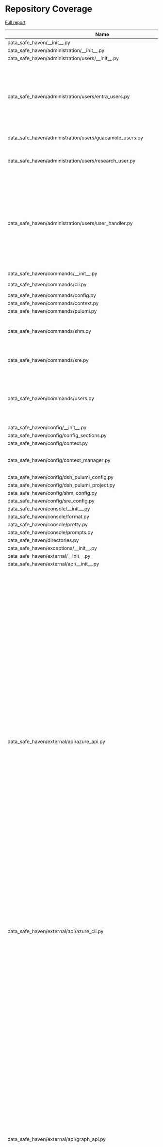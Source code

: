 # Repository Coverage

[Full report](https://htmlpreview.github.io/?https://github.com/alan-turing-institute/data-safe-haven/blob/python-coverage-comment-action-data/htmlcov/index.html)

| Name                                                                              |    Stmts |     Miss |   Cover |   Missing |
|---------------------------------------------------------------------------------- | -------: | -------: | ------: | --------: |
| data\_safe\_haven/\_\_init\_\_.py                                                 |        4 |        0 |    100% |           |
| data\_safe\_haven/administration/\_\_init\_\_.py                                  |        0 |        0 |    100% |           |
| data\_safe\_haven/administration/users/\_\_init\_\_.py                            |        2 |        0 |    100% |           |
| data\_safe\_haven/administration/users/entra\_users.py                            |       66 |       52 |     21% |24-25, 34-66, 75-99, 108-114, 123-132, 141-148, 157-163 |
| data\_safe\_haven/administration/users/guacamole\_users.py                        |       20 |       11 |     45% |20-45, 49-66 |
| data\_safe\_haven/administration/users/research\_user.py                          |       30 |       19 |     37% |16-23, 27, 31-33, 37-39, 42-49, 52 |
| data\_safe\_haven/administration/users/user\_handler.py                           |      100 |       78 |     22% |22-24, 32-68, 74-80, 84, 90-96, 104-123, 131-136, 144-158, 166-205, 213-218 |
| data\_safe\_haven/commands/\_\_init\_\_.py                                        |        2 |        0 |    100% |           |
| data\_safe\_haven/commands/cli.py                                                 |       28 |        3 |     89% |56, 59, 99 |
| data\_safe\_haven/commands/config.py                                              |       49 |        0 |    100% |           |
| data\_safe\_haven/commands/context.py                                             |       71 |        0 |    100% |           |
| data\_safe\_haven/commands/pulumi.py                                              |       22 |        0 |    100% |           |
| data\_safe\_haven/commands/shm.py                                                 |       73 |       23 |     68% |69, 71, 73, 75-102, 117-122 |
| data\_safe\_haven/commands/sre.py                                                 |       49 |       36 |     27% |35-116, 124-158 |
| data\_safe\_haven/commands/users.py                                               |      118 |       32 |     73% |44-55, 83-93, 139-160, 190-198, 244-270 |
| data\_safe\_haven/config/\_\_init\_\_.py                                          |        7 |        0 |    100% |           |
| data\_safe\_haven/config/config\_sections.py                                      |       24 |        0 |    100% |           |
| data\_safe\_haven/config/context.py                                               |       56 |        1 |     98% |        88 |
| data\_safe\_haven/config/context\_manager.py                                      |       88 |        4 |     95% |102-105, 117-120 |
| data\_safe\_haven/config/dsh\_pulumi\_config.py                                   |       40 |        0 |    100% |           |
| data\_safe\_haven/config/dsh\_pulumi\_project.py                                  |       11 |        2 |     82% |    15, 19 |
| data\_safe\_haven/config/shm\_config.py                                           |       18 |        3 |     83% |     29-33 |
| data\_safe\_haven/config/sre\_config.py                                           |       24 |        0 |    100% |           |
| data\_safe\_haven/console/\_\_init\_\_.py                                         |        4 |        0 |    100% |           |
| data\_safe\_haven/console/format.py                                               |       11 |        0 |    100% |           |
| data\_safe\_haven/console/pretty.py                                               |        5 |        0 |    100% |           |
| data\_safe\_haven/console/prompts.py                                              |        9 |        0 |    100% |           |
| data\_safe\_haven/directories.py                                                  |       15 |        1 |     93% |        20 |
| data\_safe\_haven/exceptions/\_\_init\_\_.py                                      |       29 |        0 |    100% |           |
| data\_safe\_haven/external/\_\_init\_\_.py                                        |        8 |        0 |    100% |           |
| data\_safe\_haven/external/api/\_\_init\_\_.py                                    |        0 |        0 |    100% |           |
| data\_safe\_haven/external/api/azure\_api.py                                      |      372 |      292 |     22% |91-102, 125, 155-159, 161-162, 182-210, 228-251, 267-290, 307-367, 382-404, 420-438, 451-480, 497-522, 539-557, 571-580, 613-625, 633-646, 666-683, 685-686, 702-730, 733-758, 770-795, 812-833, 846-877, 889-934, 942-978, 995-1030, 1047-1066, 1080-1111, 1129-1143 |
| data\_safe\_haven/external/api/azure\_cli.py                                      |       64 |       38 |     41% |33-34, 42-65, 69-83, 87-105 |
| data\_safe\_haven/external/api/graph\_api.py                                      |      444 |      383 |     14% |30-37, 40-41, 88, 90, 105-129, 141-166, 180-263, 276-315, 323-349, 359-385, 393-436, 446-468, 481-535, 546-560, 563-570, 575-582, 585-594, 597-606, 629-637, 652-693, 708-757, 768-784, 795-811, 822-838, 849-866, 877-886, 899-909, 920-925, 939-946, 950-959, 972-1009, 1020-1029, 1041-1064, 1074-1127 |
| data\_safe\_haven/external/interface/\_\_init\_\_.py                              |        0 |        0 |    100% |           |
| data\_safe\_haven/external/interface/azure\_authenticator.py                      |       47 |       23 |     51% |38-41, 45-50, 55-71 |
| data\_safe\_haven/external/interface/azure\_container\_instance.py                |       56 |       39 |     30% |26-29, 33-34, 38-47, 52-90, 100-125 |
| data\_safe\_haven/external/interface/azure\_ipv4\_range.py                        |       37 |        4 |     89% |23-24, 48-49 |
| data\_safe\_haven/external/interface/azure\_postgresql\_database.py               |      118 |       81 |     31% |46-58, 65-66, 70, 84-88, 94-98, 102-115, 121-128, 136-171, 175-236 |
| data\_safe\_haven/external/interface/pulumi\_account.py                           |       21 |        7 |     67% |26-27, 36-47 |
| data\_safe\_haven/functions/\_\_init\_\_.py                                       |        2 |        0 |    100% |           |
| data\_safe\_haven/functions/strings.py                                            |       61 |       20 |     67% |22, 78-87, 102-104, 109, 119-127 |
| data\_safe\_haven/infrastructure/\_\_init\_\_.py                                  |        3 |        0 |    100% |           |
| data\_safe\_haven/infrastructure/common/\_\_init\_\_.py                           |        3 |        0 |    100% |           |
| data\_safe\_haven/infrastructure/common/ip\_ranges.py                             |       23 |        0 |    100% |           |
| data\_safe\_haven/infrastructure/common/transformations.py                        |       57 |       34 |     40% |12-17, 24, 31-32, 39-40, 45-48, 55, 66-81, 88-89, 94-97, 102-105, 110-113 |
| data\_safe\_haven/infrastructure/components/\_\_init\_\_.py                       |        4 |        0 |    100% |           |
| data\_safe\_haven/infrastructure/components/composite/\_\_init\_\_.py             |        5 |        0 |    100% |           |
| data\_safe\_haven/infrastructure/components/composite/local\_dns\_record.py       |       16 |       10 |     38% |16-20, 32-68 |
| data\_safe\_haven/infrastructure/components/composite/microsoft\_sql\_database.py |       24 |       16 |     33% |22-28, 41-109 |
| data\_safe\_haven/infrastructure/components/composite/postgresql\_database.py     |       24 |       16 |     33% |22-28, 41-122 |
| data\_safe\_haven/infrastructure/components/composite/virtual\_machine.py         |       70 |       49 |     30% |37-58, 62, 66, 77-97, 109-134, 147-311 |
| data\_safe\_haven/infrastructure/components/dynamic/\_\_init\_\_.py               |        6 |        0 |    100% |           |
| data\_safe\_haven/infrastructure/components/dynamic/blob\_container\_acl.py       |       41 |       26 |     37% |29-50, 56-68, 76-87, 97-98, 110 |
| data\_safe\_haven/infrastructure/components/dynamic/dsh\_resource\_provider.py    |       33 |       20 |     39% |26-39, 47, 54-55, 60-62, 67-69, 78-80, 84-85, 94-96 |
| data\_safe\_haven/infrastructure/components/dynamic/entra\_application.py         |       77 |       55 |     29% |27-32, 37-38, 41-64, 68-116, 124-130, 140-141, 150-159, 175 |
| data\_safe\_haven/infrastructure/components/dynamic/file\_share\_file.py          |       71 |       48 |     32% |27-31, 37-40, 49-62, 70-79, 83-98, 106-121, 131-133, 146 |
| data\_safe\_haven/infrastructure/components/dynamic/file\_upload.py               |       48 |       30 |     38% |29-38, 44-77, 85-95, 110-118, 128-130, 143 |
| data\_safe\_haven/infrastructure/components/dynamic/ssl\_certificate.py           |       90 |       66 |     27% |37-42, 47-61, 65-144, 152-170, 180-181, 194 |
| data\_safe\_haven/infrastructure/components/wrapped/\_\_init\_\_.py               |        2 |        0 |    100% |           |
| data\_safe\_haven/infrastructure/components/wrapped/log\_analytics\_workspace.py  |       17 |        6 |     65% |22-23, 39, 46, 53-59 |
| data\_safe\_haven/infrastructure/programs/\_\_init\_\_.py                         |        3 |        0 |    100% |           |
| data\_safe\_haven/infrastructure/programs/declarative\_sre.py                     |       52 |       28 |     46% |    73-373 |
| data\_safe\_haven/infrastructure/programs/imperative\_shm.py                      |       64 |       50 |     22% |26-30, 38-144, 152-160 |
| data\_safe\_haven/infrastructure/programs/sre/\_\_init\_\_.py                     |        0 |        0 |    100% |           |
| data\_safe\_haven/infrastructure/programs/sre/application\_gateway.py             |       24 |        0 |    100% |           |
| data\_safe\_haven/infrastructure/programs/sre/apt\_proxy\_server.py               |       29 |       19 |     34% |34-44, 58-200 |
| data\_safe\_haven/infrastructure/programs/sre/backup.py                           |       18 |       11 |     39% |18-22, 38-173 |
| data\_safe\_haven/infrastructure/programs/sre/data.py                             |       83 |       68 |     18% |59-85, 103-786 |
| data\_safe\_haven/infrastructure/programs/sre/database\_servers.py                |       26 |       18 |     31% |31-41, 55-107 |
| data\_safe\_haven/infrastructure/programs/sre/dns\_server.py                      |       36 |       23 |     36% |33-35, 49-317 |
| data\_safe\_haven/infrastructure/programs/sre/firewall.py                         |       27 |       18 |     33% |36-57, 73-303 |
| data\_safe\_haven/infrastructure/programs/sre/gitea\_server.py                    |       45 |       34 |     24% |45-64, 78-332 |
| data\_safe\_haven/infrastructure/programs/sre/hedgedoc\_server.py                 |       42 |       29 |     31% |47-66, 80-310 |
| data\_safe\_haven/infrastructure/programs/sre/identity.py                         |       32 |       23 |     28% |39-51, 67-253 |
| data\_safe\_haven/infrastructure/programs/sre/monitoring.py                       |       28 |       17 |     39% |32-35, 49-214 |
| data\_safe\_haven/infrastructure/programs/sre/networking.py                       |       88 |       78 |     11% |38-52, 66-1810 |
| data\_safe\_haven/infrastructure/programs/sre/remote\_desktop.py                  |       48 |       36 |     25% |56-95, 120-420 |
| data\_safe\_haven/infrastructure/programs/sre/software\_repositories.py           |       42 |       30 |     29% |40-55, 69-330 |
| data\_safe\_haven/infrastructure/programs/sre/user\_services.py                   |       46 |       33 |     28% |47-75, 91-200 |
| data\_safe\_haven/infrastructure/programs/sre/workspaces.py                       |       69 |       51 |     26% |54-88, 91-97, 111-214, 231-248 |
| data\_safe\_haven/infrastructure/project\_manager.py                              |      239 |      138 |     42% |71-85, 89, 140-142, 147, 151, 155-165, 169-175, 181, 185, 189-198, 202-262, 266-269, 273-278, 282-292, 304-306, 310-323, 327-334, 348-353, 362-368, 372-382, 399-401 |
| data\_safe\_haven/logging/\_\_init\_\_.py                                         |        2 |        0 |    100% |           |
| data\_safe\_haven/logging/logger.py                                               |       37 |        0 |    100% |           |
| data\_safe\_haven/logging/plain\_file\_handler.py                                 |       16 |        0 |    100% |           |
| data\_safe\_haven/provisioning/\_\_init\_\_.py                                    |        2 |        0 |    100% |           |
| data\_safe\_haven/provisioning/sre\_provisioning\_manager.py                      |       48 |       34 |     29% |29-57, 69-72, 76-77, 81-86, 90-126, 136-138 |
| data\_safe\_haven/resources/\_\_init\_\_.py                                       |        3 |        0 |    100% |           |
| data\_safe\_haven/serialisers/\_\_init\_\_.py                                     |        4 |        0 |    100% |           |
| data\_safe\_haven/serialisers/azure\_serialisable\_model.py                       |       33 |        0 |    100% |           |
| data\_safe\_haven/serialisers/context\_base.py                                    |       15 |        2 |     87% |    15, 20 |
| data\_safe\_haven/serialisers/yaml\_serialisable\_model.py                        |       43 |        0 |    100% |           |
| data\_safe\_haven/singleton.py                                                    |        8 |        0 |    100% |           |
| data\_safe\_haven/types/\_\_init\_\_.py                                           |        4 |        0 |    100% |           |
| data\_safe\_haven/types/annotated\_types.py                                       |       18 |        0 |    100% |           |
| data\_safe\_haven/types/enums.py                                                  |       85 |        0 |    100% |           |
| data\_safe\_haven/types/types.py                                                  |        2 |        0 |    100% |           |
| data\_safe\_haven/utility/\_\_init\_\_.py                                         |        2 |        0 |    100% |           |
| data\_safe\_haven/utility/file\_reader.py                                         |       20 |        9 |     55% |16-17, 21, 25-30, 33 |
| data\_safe\_haven/validators/\_\_init\_\_.py                                      |        3 |        0 |    100% |           |
| data\_safe\_haven/validators/typer.py                                             |       23 |        0 |    100% |           |
| data\_safe\_haven/validators/validators.py                                        |       64 |        0 |    100% |           |
| data\_safe\_haven/version.py                                                      |        2 |        0 |    100% |           |
|                                                                         **TOTAL** | **4294** | **2277** | **47%** |           |


## Setup coverage badge

Below are examples of the badges you can use in your main branch `README` file.

### Direct image

[![Coverage badge](https://raw.githubusercontent.com/alan-turing-institute/data-safe-haven/python-coverage-comment-action-data/badge.svg)](https://htmlpreview.github.io/?https://github.com/alan-turing-institute/data-safe-haven/blob/python-coverage-comment-action-data/htmlcov/index.html)

This is the one to use if your repository is private or if you don't want to customize anything.

### [Shields.io](https://shields.io) Json Endpoint

[![Coverage badge](https://img.shields.io/endpoint?url=https://raw.githubusercontent.com/alan-turing-institute/data-safe-haven/python-coverage-comment-action-data/endpoint.json)](https://htmlpreview.github.io/?https://github.com/alan-turing-institute/data-safe-haven/blob/python-coverage-comment-action-data/htmlcov/index.html)

Using this one will allow you to [customize](https://shields.io/endpoint) the look of your badge.
It won't work with private repositories. It won't be refreshed more than once per five minutes.

### [Shields.io](https://shields.io) Dynamic Badge

[![Coverage badge](https://img.shields.io/badge/dynamic/json?color=brightgreen&label=coverage&query=%24.message&url=https%3A%2F%2Fraw.githubusercontent.com%2Falan-turing-institute%2Fdata-safe-haven%2Fpython-coverage-comment-action-data%2Fendpoint.json)](https://htmlpreview.github.io/?https://github.com/alan-turing-institute/data-safe-haven/blob/python-coverage-comment-action-data/htmlcov/index.html)

This one will always be the same color. It won't work for private repos. I'm not even sure why we included it.

## What is that?

This branch is part of the
[python-coverage-comment-action](https://github.com/marketplace/actions/python-coverage-comment)
GitHub Action. All the files in this branch are automatically generated and may be
overwritten at any moment.